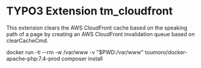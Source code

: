 # TYPO3 Extension tm_cloudfront

This extension clears the AWS CloudFront cache based on the speaking path of a page by creating an AWS CloudFront invalidation queue based on clearCacheCmd.


docker run -ti --rm -w /var/www -v "$PWD:/var/www" toumoro/docker-apache-php:7.4-prod composer install
